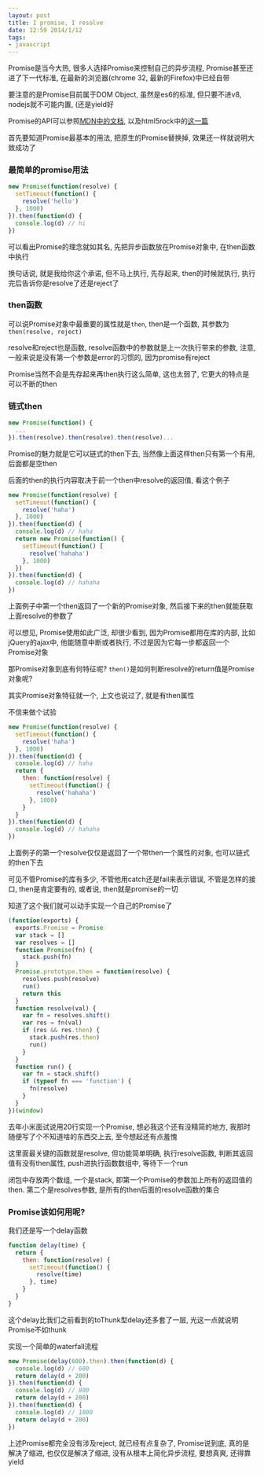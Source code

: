 ```yaml
---
layout: post
title: I promise, I resolve
date: 12:59 2014/1/12
tags:
- javascript
---
```


Promise是当今大热, 很多人选择Promise来控制自己的异步流程, Promise甚至还进了下一代标准, 在最新的浏览器(chrome 32, 最新的Firefox)中已经自带

要注意的是Promise目前属于DOM Object, 虽然是es6的标准, 但只要不进v8, nodejs就不可能内置, (还是yield好

Promise的API可以参照[MDN中的文档](https://developer.mozilla.org/en-US/docs/Web/JavaScript/Reference/Global_Objects/Promise), 以及html5rock中的[这一篇](http://www.html5rocks.com/en/tutorials/es6/promises/)

首先要知道Promise最基本的用法, 把原生的Promise替换掉, 效果还一样就说明大致成功了

### 最简单的promise用法

```javascript
new Promise(function(resolve) {
  setTimeout(function() {
    resolve('hello')
  }, 1000)
}).then(function(d) {
  console.log(d) // hi
})
```

可以看出Promise的理念就如其名, 先把异步函数放在Promise对象中, 在then函数中执行

换句话说, 就是我给你这个承诺, 但不马上执行, 先存起来, then的时候就执行, 执行完后告诉你是resolve了还是reject了

### then函数

可以说Promise对象中最重要的属性就是`then`, then是一个函数, 其参数为`then(resolve, reject)`

resolve和reject也是函数, resolve函数中的参数就是上一次执行带来的参数, 注意, 一般来说是没有第一个参数是error的习惯的, 因为promise有reject

Promise当然不会是先存起来再then执行这么简单, 这也太弱了, 它更大的特点是可以不断的then

### 链式then

```javascript
new Promise(function() {
  ...
}).then(resolve).then(resolve).then(resolve)...
```

Promise的魅力就是它可以链式的then下去, 当然像上面这样then只有第一个有用, 后面都是空then

后面的then的执行内容取决于前一个then中resolve的返回值, 看这个例子

```javascript
new Promise(function(resolve) {
  setTimeout(function() {
    resolve('haha')
  }, 1000)
}).then(function(d) {
  console.log(d) // haha
  return new Promise(function() {
    setTimeout(function() [
      resolve('hahaha')
    }, 1000)
  })
}).then(function(d) {
  console.log(d) // hahaha
})
```

上面例子中第一个then返回了一个新的Promise对象, 然后接下来的then就能获取上面resolve的参数了

可以想见, Promise使用如此广泛, 却很少看到, 因为Promise都用在库的内部, 比如jQuery的ajax中, 他能随意中断或者执行, 不过是因为它每一步都返回一个Promise对象

那Promise对象到底有何特征呢? `then()`是如何判断resolve的return值是Promise对象呢?

其实Promise对象特征就一个, 上文也说过了, 就是有then属性

不信来做个试验

```javascript
new Promise(function(resolve) {
  setTimeout(function() {
    resolve('haha')
  }, 1000)
}).then(function(d) {
  console.log(d) // haha
  return {
    then: function(resolve) {
      setTimeout(function() {
        resolve('hahaha')
      }, 1000)
    }
  }
}).then(function(d) {
  console.log(d) // hahaha
})
```

上面例子的第一个resolve仅仅是返回了一个带then一个属性的对象, 也可以链式的then下去

可见不管Promise的库有多少, 不管他用catch还是fail来表示错误, 不管是怎样的接口, then是肯定要有的, 或者说, then就是promise的一切

知道了这个我们就可以动手实现一个自己的Promise了

```javascript
(function(exports) {
  exports.Promise = Promise
  var stack = []
  var resolves = []
  function Promise(fn) {
    stack.push(fn)
  }
  Promise.prototype.then = function(resolve) {
    resolves.push(resolve)
    run()
    return this
  }
  function resolve(val) {
    var fn = resolves.shift()
    var res = fn(val)
    if (res && res.then) {
      stack.push(res.then)
      run()
    }
  }
  function run() {
    var fn = stack.shift()
    if (typeof fn === 'function') {
      fn(resolve)
    }
  }
})(window)
```

去年小米面试说用20行实现一个Promise, 想必我这个还有没精简的地方, 我那时随便写了个不知道啥的东西交上去, 至今想起还有点羞愧

这里面最关键的函数就是resolve, 但功能简单明确, 执行resolve函数, 判断其返回值有没有then属性, push进执行函数数组中, 等待下一个run

闭包中存放两个数组, 一个是stack, 即第一个Promise的参数加上所有的返回值的then. 第二个是resolves参数, 是所有的then后面的resolve函数的集合

### Promise该如何用呢?

我们还是写一个delay函数

```javascript
function delay(time) {
  return {
    then: function(resolve) {
      setTimeout(function() {
        resolve(time)
      }, time)
    }
  }
}
```

这个delay比我们之前看到的toThunk型delay还多套了一层, 光这一点就说明Promise不如thunk

实现一个简单的waterfall流程

```javascript
new Promise(delay(600).then).then(function(d) {
  console.log(d) // 600
  return delay(d + 200)
}).then(function(d) {
  console.log(d) // 800
  return delay(d + 200)
}).then(function(d) {
  console.log(d) // 1000
  return delay(d + 200)
})
```

上述Promise都完全没有涉及reject, 就已经有点复杂了, Promise说到底, 真的是解决了缩进, 也仅仅是解决了缩进, 没有从根本上简化异步流程, 要想真爽, 还得靠yield


